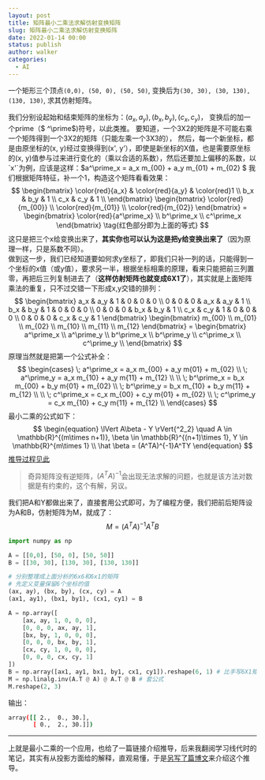 ```yaml
---
layout: post
title: 矩阵最小二乘法求解仿射变换矩阵
slug: 矩阵最小二乘法求解仿射变换矩阵
date: 2022-01-14 00:00
status: publish
author: walker
categories: 
  - AI
---
```


一个矩形三个顶点`(0,0), (50, 0), (50, 50)`, 变换后为`(30, 30), (30, 130), (130, 130)`, 求其仿射矩阵。

我们分别设起始和结束矩阵的坐标为：$(a_x, a_y), (b_x, b_y), (c_x, c_y)$， 变换后的加一个prime（$ ^\prime$)符号，以此类推。  
要知道，一个3X2的矩阵是不可能右乘一个矩阵得到一个3X2的矩阵（只能左乘一个3X3的），  
然后，每一个新坐标，都是由原坐标的(x, y)经过变换得到(x', y‘），即使是新坐标的X值，也是需要原坐标的(x, y)值参与过来进行变化的（乘以合适的系数），然后还要加上偏移的系数，以`x'`为例，应该是这样：$a^\prime_x = a_x m_{00} + a_y m_{01} + m_{02} $
我们根据矩阵特征，补一个1，构造这个矩阵看看效果：
$$
\begin{bmatrix}
\color{red}{a_x} & \color{red}{a_y} & \color{red}1 \\
b_x & b_y & 1 \\
c_x & c_y & 1 \\
\end{bmatrix}
\begin{bmatrix}
\color{red}{m_{00}} \\ \color{red}{m_{01}} \\ \color{red}{m_{02}}
\end{bmatrix} = 
\begin{bmatrix}
\color{red}{a^\prime_x} \\ b^\prime_x \\ c^\prime_x
\end{bmatrix} \tag{红色部分即为上面的等式}
$$
这只是把三个x给变换出来了，**其实你也可以认为这是把y给变换出来了**（因为原理一样，只是系数不同）。  
做到这一步，我们已经知道要如何求y坐标了，即我们只补一列的话，只能得到一个坐标的x值（或y值），要求另一半，根据坐标相乘的原理，看来只能把前三列置零，再把后三列复制进去了（__这样仿射矩阵也就变成6X1了__），其实就是上面矩阵乘法的重复，只不过交错一下形成x,y交错的排列：
$$
\begin{bmatrix}
a_x & a_y & 1 & 0 & 0 & 0 \\
0 & 0 & 0 & a_x & a_y & 1 \\
b_x & b_y & 1 & 0 & 0 & 0 \\
0 & 0 & 0 & b_x & b_y & 1 \\
c_x & c_y & 1 & 0 & 0 & 0 \\
0 & 0 & 0 & c_x & c_y & 1 
\end{bmatrix}
\begin{bmatrix}
m_{00} \\ m_{01} \\ m_{02} \\ m_{10} \\ m_{11} \\ m_{12}
\end{bmatrix} = 
\begin{bmatrix}
a^\prime_x \\ a^\prime_y \\ b^\prime_x \\ b^\prime_y \\ c^\prime_x \\ c^\prime_y \\
\end{bmatrix}
$$
原理当然就是把第一个公式补全：
$$
\begin{cases}
    \; a^\prime_x = a_x m_{00} + a_y m{01} + m_{02} \\
    \; a^\prime_y = a_x m_{10} + a_y m{11} + m_{12} \\
    \\
    \; b^\prime_x = b_x m_{00} + b_y m{01} + m_{02} \\
    \; b^\prime_y = b_x m_{10} + b_y m{11} + m_{12} \\
    \\
    \; c^\prime_x = c_x m_{00} + c_y m{01} + m_{02} \\
    \; c^\prime_y = c_x m_{10} + c_y m{11} + m_{12} \\
\end{cases}
$$
最小二乘的公式如下：
$$
\begin{equation}
\lVert A\beta - Y \rVert{^2_2} \quad A \in \mathbb{R}^{(m\times n+1)}, \beta \in \mathbb{R}^{(n+1)\times 1}, Y \in \mathbb{R}^{m\times 1} \\
\hat \beta = (A^TA)^{-1}A^TY
\end{equation}
$$
[推导过程见此](https://iewaij.github.io/introDataScience/OLS.html)
>奇异矩阵没有逆矩阵，$(A^TA)^{-1}$会出现无法求解的问题，也就是该方法对数据是有约束的，这个有解，另议。

我们把A和Y都做出来了，直接套用公式即可，为了编程方便，我们把前后矩阵设为A和B，仿射矩阵为M，就成了：
$$
M = (A^TA)^{-1}A^TB
$$

```python
import numpy as np

A = [[0,0], [50, 0], [50, 50]]
B = [[30, 30], [130, 30], [130, 130]]

# 分别整理成上面分析的6x6和6x1的矩阵
# 先定义变量保留6个坐标的值
(ax, ay), (bx, by), (cx, cy) = A
(ax1, ay1), (bx1, by1), (cx1, cy1) = B

A = np.array([
    [ax, ay, 1, 0, 0, 0],
    [0, 0, 0, ax, ay, 1],
    [bx, by, 1, 0, 0, 0],
    [0, 0, 0, bx, by, 1],
    [cx, cy, 1, 0, 0, 0],
    [0, 0, 0, cx, cy, 1]
])
B = np.array([ax1, ay1, bx1, by1, cx1, cy1]).reshape(6, 1) # 比手写6X1矩阵要省事
M = np.linalg.inv(A.T @ A) @ A.T @ B # 套公式
M.reshape(2, 3)
```
输出：
```bash
array([[ 2.,  0., 30.],
       [ 0.,  2., 30.]])
```
-----
上就是最小二乘的一个应用，也给了一篇链接介绍推导，后来我翻阅学习线代时的笔记，其实有从投影方面给的解释，直观易懂，于是[另写了篇博文](https://www.jianshu.com/p/39db42a6dd5a)来介绍这个推导。
